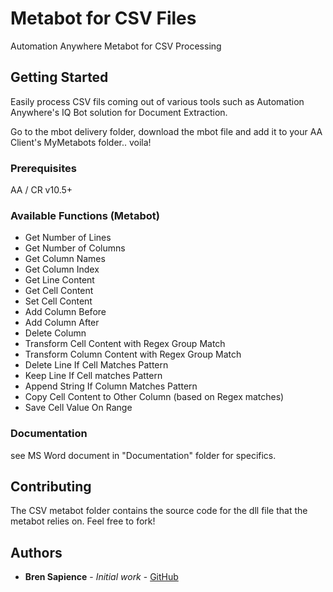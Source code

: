 # Metabot for CSV Files

Automation Anywhere Metabot for CSV Processing

## Getting Started

Easily process CSV fils coming out of various tools such as Automation Anywhere's IQ Bot solution for Document Extraction.

Go to the mbot delivery folder, download the mbot file and add it to your AA Client's MyMetabots folder.. voila!

### Prerequisites

AA / CR v10.5+


### Available Functions (Metabot)

* Get Number of Lines
* Get Number of Columns
* Get Column Names
* Get Column Index
* Get Line Content
* Get Cell Content
* Set Cell Content
* Add Column Before
* Add Column After
* Delete Column
* Transform Cell Content with Regex Group Match
* Transform Column Content with Regex Group Match
* Delete Line If Cell Matches Pattern
* Keep Line If Cell matches Pattern
* Append String If Column Matches Pattern
* Copy Cell Content to Other Column (based on Regex matches)
* Save Cell Value On Range

### Documentation

see MS Word document in "Documentation" folder for specifics.

## Contributing

The CSV metabot folder contains the source code for the dll file that the metabot relies on. Feel free to fork!


## Authors

* **Bren Sapience** - *Initial work* - [GitHub](https://github.com/BrendanSapience)


